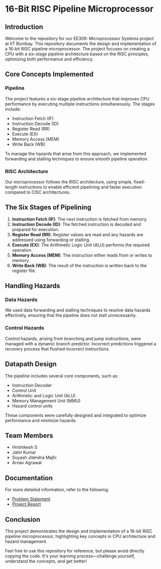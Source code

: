 # 16-Bit RISC Pipeline Microprocessor

## Introduction
Welcome to the repository for our EE309: Microprocessor Systems project at IIT Bombay. This repository documents the design and implementation of a 16-bit RISC pipeline microprocessor. The project focuses on creating a CPU with a six-stage pipeline architecture based on the RISC principles, optimizing both performance and efficiency.

## Core Concepts Implemented
### Pipeline
The project features a six-stage pipeline architecture that improves CPU performance by executing multiple instructions simultaneously. The stages include:
- Instruction Fetch (IF)
- Instruction Decode (ID)
- Register Read (RR)
- Execute (EX)
- Memory Access (MEM)
- Write Back (WB)

To manage the hazards that arise from this approach, we implemented forwarding and stalling techniques to ensure smooth pipeline operation.

### RISC Architecture
Our microprocessor follows the RISC architecture, using simple, fixed-length instructions to enable efficient pipelining and faster execution compared to CISC architectures.

## The Six Stages of Pipelining
1. **Instruction Fetch (IF)**: The next instruction is fetched from memory.
2. **Instruction Decode (ID)**: The fetched instruction is decoded and prepared for execution.
3. **Register Read (RR)**: Register values are read and any hazards are addressed using forwarding or stalling.
4. **Execute (EX)**: The Arithmetic Logic Unit (ALU) performs the required operation.
5. **Memory Access (MEM)**: The instruction either reads from or writes to memory.
6. **Write Back (WB)**: The result of the instruction is written back to the register file.

## Handling Hazards
### Data Hazards
We used data forwarding and stalling techniques to resolve data hazards effectively, ensuring that the pipeline does not stall unnecessarily.

### Control Hazards
Control hazards, arising from branching and jump instructions, were managed with a dynamic branch predictor. Incorrect predictions triggered a recovery process that flushed incorrect instructions.

## Datapath Design
The pipeline includes several core components, such as:
- Instruction Decoder
- Control Unit
- Arithmetic and Logic Unit (ALU)
- Memory Management Unit (MMU)
- Hazard control units

These components were carefully designed and integrated to optimize performance and minimize hazards.

## Team Members
- Hrishikesh S
- Jatin Kumar
- Suyash Jitendra Majhi
- Arnav Agrawal

## Documentation
For more detailed information, refer to the following:

- [Problem Statement](https://github.com/your-repository/problem-statement.pdf)
- [Project Report](https://github.com/your-repository/project-report.pdf)

## Conclusion
This project demonstrates the design and implementation of a 16-bit RISC pipeline microprocessor, highlighting key concepts in CPU architecture and hazard management.

Feel free to use this repository for reference, but please avoid directly copying the code. It's your learning process—challenge yourself, understand the concepts, and get better!
